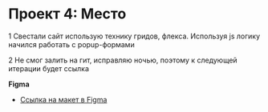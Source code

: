 # Проект 4: Место

1 Свестали сайт использую технику гридов, флекса.
 	Используя js логику начился работать с popup-формами
 	
 2 Не смог залить на гит, исправляю ночью, поэтому к следующей итерации будет ссылка

**Figma**

* [Ссылка на макет в Figma](https://www.figma.com/file/StZjf8HnoeLdiXS7dYrLAh/JavaScript.-Sprint-4)




